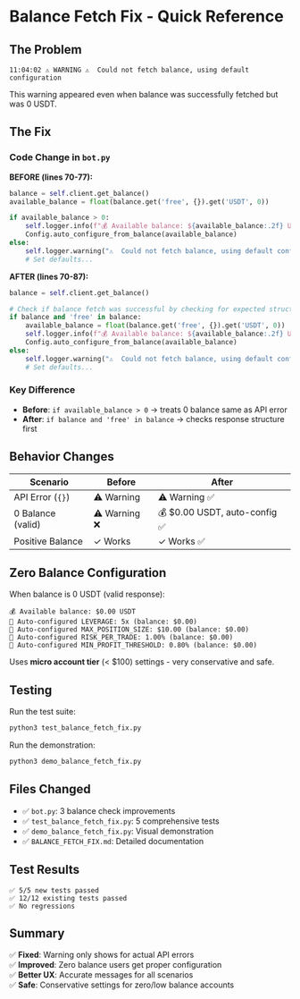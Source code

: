 # Balance Fetch Fix - Quick Reference

## The Problem

```
11:04:02 ⚠️ WARNING ⚠️  Could not fetch balance, using default configuration
```

This warning appeared even when balance was successfully fetched but was 0 USDT.

## The Fix

### Code Change in `bot.py`

**BEFORE (lines 70-77):**
```python
balance = self.client.get_balance()
available_balance = float(balance.get('free', {}).get('USDT', 0))

if available_balance > 0:
    self.logger.info(f"💰 Available balance: ${available_balance:.2f} USDT")
    Config.auto_configure_from_balance(available_balance)
else:
    self.logger.warning("⚠️  Could not fetch balance, using default configuration")
    # Set defaults...
```

**AFTER (lines 70-87):**
```python
balance = self.client.get_balance()

# Check if balance fetch was successful by checking for expected structure
if balance and 'free' in balance:
    available_balance = float(balance.get('free', {}).get('USDT', 0))
    self.logger.info(f"💰 Available balance: ${available_balance:.2f} USDT")
    Config.auto_configure_from_balance(available_balance)
else:
    self.logger.warning("⚠️  Could not fetch balance, using default configuration")
    # Set defaults...
```

### Key Difference

- **Before**: `if available_balance > 0` → treats 0 balance same as API error
- **After**: `if balance and 'free' in balance` → checks response structure first

## Behavior Changes

| Scenario | Before | After |
|----------|--------|-------|
| API Error (`{}`) | ⚠️ Warning | ⚠️ Warning ✅ |
| 0 Balance (valid) | ⚠️ Warning ❌ | 💰 $0.00 USDT, auto-config ✅ |
| Positive Balance | ✓ Works | ✓ Works ✅ |

## Zero Balance Configuration

When balance is 0 USDT (valid response):
```
💰 Available balance: $0.00 USDT
🤖 Auto-configured LEVERAGE: 5x (balance: $0.00)
🤖 Auto-configured MAX_POSITION_SIZE: $10.00 (balance: $0.00)
🤖 Auto-configured RISK_PER_TRADE: 1.00% (balance: $0.00)
🤖 Auto-configured MIN_PROFIT_THRESHOLD: 0.80% (balance: $0.00)
```

Uses **micro account tier** (< $100) settings - very conservative and safe.

## Testing

Run the test suite:
```bash
python3 test_balance_fetch_fix.py
```

Run the demonstration:
```bash
python3 demo_balance_fetch_fix.py
```

## Files Changed

- ✅ `bot.py`: 3 balance check improvements
- ✅ `test_balance_fetch_fix.py`: 5 comprehensive tests
- ✅ `demo_balance_fetch_fix.py`: Visual demonstration
- ✅ `BALANCE_FETCH_FIX.md`: Detailed documentation

## Test Results

```
✅ 5/5 new tests passed
✅ 12/12 existing tests passed
✅ No regressions
```

## Summary

✅ **Fixed**: Warning only shows for actual API errors  
✅ **Improved**: Zero balance users get proper configuration  
✅ **Better UX**: Accurate messages for all scenarios  
✅ **Safe**: Conservative settings for zero/low balance accounts
